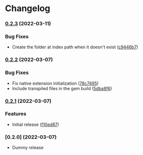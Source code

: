 # Changelog

### [0.2.3](https://github.com/baygeldin/tantiny/compare/v0.2.2...v0.2.3) (2022-03-11)


### Bug Fixes

* Create the folder at index path when it doesn't exist ([c9446b7](https://github.com/baygeldin/tantiny/commit/c9446b7e949aad40de9ce179707a88915682055c))

### [0.2.2](https://github.com/baygeldin/tantiny/compare/v0.2.1...v0.2.2) (2022-03-07)


### Bug Fixes

* Fix native extension initialization ([78c7495](https://github.com/baygeldin/tantiny/commit/78c74951a4ade684395f756467aa583aad1f90a8))
* Include transpiled files in the gem build ([5dba8f6](https://github.com/baygeldin/tantiny/commit/5dba8f6a75f36eb27756c9e8d8f7f3872d73bf97))

### [0.2.1](https://github.com/baygeldin/tantiny/compare/v0.2.0...v0.2.1) (2022-03-07)


### Features

* Initial release ([f10ed87](https://github.com/baygeldin/tantiny/commit/f10ed878e0b781580d5a04d854c44e6b868621b1))

### [0.2.0] (2022-03-07)

- Dummy release
